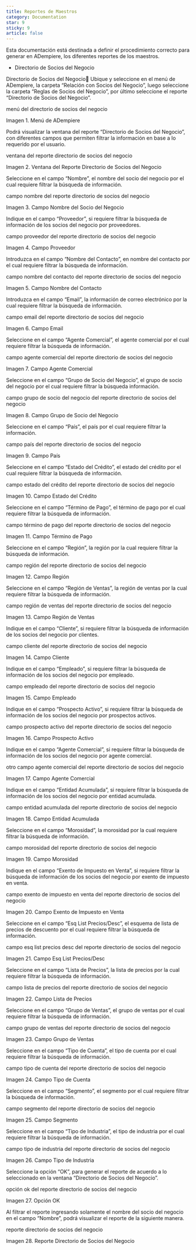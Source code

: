 ```yaml
---
title: Reportes de Maestros
category: Documentation
star: 9
sticky: 9
article: false
---
```


Esta documentación está destinada a definir el procedimiento correcto para generar en ADempiere, los diferentes reportes de los maestros.

- Directorio de Socios del Negocio

Directorio de Socios del Negocio
Ubique y seleccione en el menú de ADempiere, la carpeta “Relación con Socios del Negocio”, luego seleccione la carpeta “Reglas de Socios del Negocio”, por último seleccione el reporte “Directorio de Socios del Negocio”.

menú del directorio de socios del negocio

Imagen 1. Menú de ADempiere

Podrá visualizar la ventana del reporte “Directorio de Socios del Negocio”, con diferentes campos que permiten filtrar la información en base a lo requerido por el usuario.

ventana del reporte directorio de socios del negocio

Imagen 2. Ventana del Reporte Directorio de Socios del Negocio

Seleccione en el campo “Nombre”, el nombre del socio del negocio por el cual requiere filtrar la búsqueda de información.

campo nombre del reporte directorio de socios del negocio

Imagen 3. Campo Nombre del Socio del Negocio

Indique en el campo “Proveedor”, si requiere filtrar la búsqueda de información de los socios del negocio por proveedores.

campo proveedor del reporte directorio de socios del negocio

Imagen 4. Campo Proveedor

Introduzca en el campo “Nombre del Contacto”, en nombre del contacto por el cual requiere filtrar la búsqueda de información.

campo nombre del contacto del reporte directorio de socios del negocio

Imagen 5. Campo Nombre del Contacto

Introduzca en el campo “Email”, la información de correo electrónico por la cual requiere filtrar la búsqueda de información.

campo email del reporte directorio de socios del negocio

Imagen 6. Campo Email

Seleccione en el campo “Agente Comercial”, el agente comercial por el cual requiere filtrar la búsqueda de información.

campo agente comercial del reporte directorio de socios del negocio

Imagen 7. Campo Agente Comercial

Seleccione en el campo “Grupo de Socio del Negocio”, el grupo de socio del negocio por el cual requiere filtrar la búsqueda información.

campo grupo de socio del negocio del reporte directorio de socios del negocio

Imagen 8. Campo Grupo de Socio del Negocio

Seleccione en el campo “País”, el país por el cual requiere filtrar la información.

campo país del reporte directorio de socios del negocio

Imagen 9. Campo País

Seleccione en el campo “Estado del Crédito”, el estado del crédito por el cual requiere filtrar la búsqueda de información.

campo estado del crédito del reporte directorio de socios del negocio

Imagen 10. Campo Estado del Crédito

Seleccione en el campo “Término de Pago”, el término de pago por el cual requiere filtrar la búsqueda de información.

campo término de pago del reporte directorio de socios del negocio

Imagen 11. Campo Término de Pago

Seleccione en el campo “Región”, la región por la cual requiere filtrar la búsqueda de información.

campo región del reporte directorio de socios del negocio

Imagen 12. Campo Región

Seleccione en el campo “Región de Ventas”, la región de ventas por la cual requiere filtrar la búsqueda de información.

campo región de ventas del reporte directorio de socios del negocio

Imagen 13. Campo Región de Ventas

Indique en el campo “Cliente”, si requiere filtrar la búsqueda de información de los socios del negocio por clientes.

campo cliente del reporte directorio de socios del negocio

Imagen 14. Campo Cliente

Indique en el campo “Empleado”, si requiere filtrar la búsqueda de información de los socios del negocio por empleado.

campo empleado del reporte directorio de socios del negocio

Imagen 15. Campo Empleado

Indique en el campo “Prospecto Activo”, si requiere filtrar la búsqueda de información de los socios del negocio por prospectos activos.

campo prospecto activo del reporte directorio de socios del negocio

Imagen 16. Campo Prospecto Activo

Indique en el campo “Agente Comercial”, si requiere filtrar la búsqueda de información de los socios del negocio por agente comercial.

otro campo agente comercial del reporte directorio de socios del negocio

Imagen 17. Campo Agente Comercial

Indique en el campo “Entidad Acumulada”, si requiere filtrar la búsqueda de información de los socios del negocio por entidad acumulada.

campo entidad acumulada del reporte directorio de socios del negocio

Imagen 18. Campo Entidad Acumulada

Seleccione en el campo “Morosidad”, la morosidad por la cual requiere filtrar la búsqueda de información.

campo morosidad del reporte directorio de socios del negocio

Imagen 19. Campo Morosidad

Indique en el campo “Exento de Impuesto en Venta”, si requiere filtrar la búsqueda de información de los socios del negocio por exento de impuesto en venta.

campo exento de impuesto en venta del reporte directorio de socios del negocio

Imagen 20. Campo Exento de Impuesto en Venta

Seleccione en el campo “Esq List Precios/Desc”, el esquema de lista de precios de descuento por el cual requiere filtrar la búsqueda de información.

campo esq list precios desc del reporte directorio de socios del negocio

Imagen 21. Campo Esq List Precios/Desc

Seleccione en el campo “Lista de Precios”, la lista de precios por la cual requiere filtrar la búsqueda de información.

campo lista de precios del reporte directorio de socios del negocio

Imagen 22. Campo Lista de Precios

Seleccione en el campo “Grupo de Ventas”, el grupo de ventas por el cual requiere filtrar la búsqueda de información.

campo grupo de ventas del reporte directorio de socios del negocio

Imagen 23. Campo Grupo de Ventas

Seleccione en el campo “Tipo de Cuenta”, el tipo de cuenta por el cual requiere filtrar la búsqueda de información.

campo tipo de cuenta del reporte directorio de socios del negocio

Imagen 24. Campo Tipo de Cuenta

Seleccione en el campo “Segmento”, el segmento por el cual requiere filtrar la búsqueda de información.

campo segmento del reporte directorio de socios del negocio

Imagen 25. Campo Segmento

Seleccione en el campo “Tipo de Industria”, el tipo de industria por el cual requiere filtrar la búsqueda de información.

campo tipo de industria del reporte directorio de socios del negocio

Imagen 26. Campo Tipo de Industria

Seleccione la opción “OK”, para generar el reporte de acuerdo a lo seleccionado en la ventana “Directorio de Socios del Negocio”.

opción ok del reporte directorio de socios del negocio

Imagen 27. Opción OK

Al filtrar el reporte ingresando solamente el nombre del socio del negocio en el campo “Nombre”, podrá visualizar el reporte de la siguiente manera.

reporte directorio de socios del negocio

Imagen 28. Reporte Directorio de Socios del Negocio